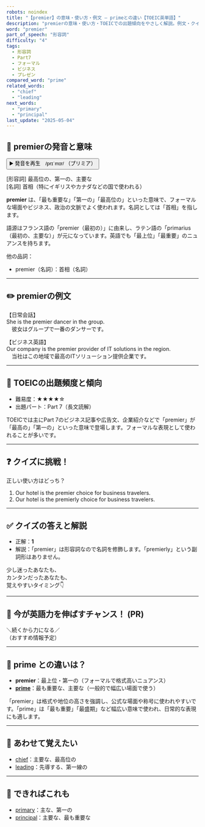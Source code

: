 ```yaml
---
robots: noindex
title: "【premier】の意味・使い方・例文 ― primeとの違い【TOEIC英単語】"
description: "premierの意味・使い方・TOEICでの出題傾向をやさしく解説。例文・クイズ付きでprimeとの違いもわかりやすく学べます。"
word: "premier"
part_of_speech: "形容詞"
difficulty: "4"
tags:
  - 形容詞
  - Part7
  - フォーマル
  - ビジネス
  - プレゼン
compared_word: "prime"
related_words:
  - "chief"
  - "leading"
next_words:
  - "primary"
  - "principal"
last_update: "2025-05-04"
---
```


## 🔰 premierの発音と意味

<button class="play-audio" onclick="playTTS('premier')">
  <span class="play-audio-main">
    ▶️ 発音を再生　/prɪˈmɪr/
  </span>
  <span class="play-audio-sub">
    （プリミア）
  </span>
</button>

[形容詞] 最高位の、第一の、主要な  
[名詞] 首相（特にイギリスやカナダなどの国で使われる）

**premier** は、「最も重要な」「第一の」「最高位の」といった意味で、フォーマルな場面やビジネス、政治の文脈でよく使われます。名詞としては「首相」を指します。

語源はフランス語の「premier（最初の）」に由来し、ラテン語の「primarius（最初の、主要な）」が元になっています。英語でも「最上位」「最重要」のニュアンスを持ちます。

他の品詞：  
- premier（名詞）：首相（名詞）

---

## ✏️ premierの例文

【日常会話】  
She is the premier dancer in the group.  
　彼女はグループで一番のダンサーです。

【ビジネス英語】  
Our company is the premier provider of IT solutions in the region.  
　当社はこの地域で最高のITソリューション提供企業です。

---

## 🎯 TOEICの出題頻度と傾向

- 難易度：★★★★☆
- 出題パート：Part 7（長文読解）

TOEICでは主にPart 7のビジネス記事や広告文、企業紹介などで「premier」が「最高の」「第一の」といった意味で登場します。フォーマルな表現として使われることが多いです。

---

## ❓ クイズに挑戦！

正しい使い方はどっち？

1. Our hotel is the premier choice for business travelers.  
2. Our hotel is the premierly choice for business travelers.

---

## ✅ クイズの答えと解説

- 正解：**1**
- 解説：「premier」は形容詞なので名詞を修飾します。「premierly」という副詞形はありません。

少し迷ったあなたも、  
カンタンだったあなたも、  
覚えやすいタイミング👇️

---

## 🚀 今が英語力を伸ばすチャンス！ (PR)

<div class="info-center">
＼続くから力になる／<br>  
（おすすめ情報予定）
</div>

---

## 🤔  prime との違いは？

- **premier**：最上位・第一の（フォーマルで格式高いニュアンス）
- **[prime](/word/prime/)**：最も重要な、主要な（一般的で幅広い場面で使う）

「premier」は格式や地位の高さを強調し、公式な場面や称号に使われやすいです。「prime」は「最も重要」「最盛期」など幅広い意味で使われ、日常的な表現にも適します。

---

## 🧩 あわせて覚えたい

- [chief](/word/chief/)：主要な、最高位の
- [leading](/word/leading/)：先導する、第一線の

---

## 📖 できればこれも

- [primary](/word/primary/)：主な、第一の
- [principal](/word/principal/)：主要な、最も重要な

<!-- cvid: aid31_bid33 -->
